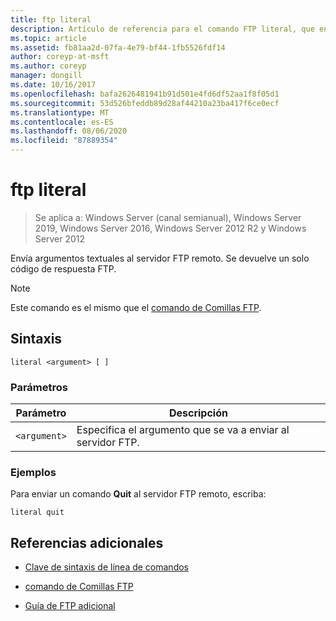 ```yaml
---
title: ftp literal
description: Artículo de referencia para el comando FTP literal, que envía argumentos textuales al servidor FTP remoto.
ms.topic: article
ms.assetid: fb81aa2d-07fa-4e79-bf44-1fb5526fdf14
author: coreyp-at-msft
ms.author: coreyp
manager: dongill
ms.date: 10/16/2017
ms.openlocfilehash: bafa2626481941b91d501e4fd6df52aa1f8f05d1
ms.sourcegitcommit: 53d526bfeddb89d28af44210a23ba417f6ce0ecf
ms.translationtype: MT
ms.contentlocale: es-ES
ms.lasthandoff: 08/06/2020
ms.locfileid: "87889354"
---
```

# <a name="ftp-literal"></a>ftp literal

> Se aplica a: Windows Server (canal semianual), Windows Server 2019, Windows Server 2016, Windows Server 2012 R2 y Windows Server 2012

Envía argumentos textuales al servidor FTP remoto. Se devuelve un solo código de respuesta FTP.

> [!NOTE]
> Este comando es el mismo que el [comando de Comillas FTP](ftp-quote.md).

## <a name="syntax"></a>Sintaxis

```
literal <argument> [ ]
```

### <a name="parameters"></a>Parámetros

| Parámetro | Descripción |
| --------- | ----------- |
| `<argument>` | Especifica el argumento que se va a enviar al servidor FTP. |

### <a name="examples"></a>Ejemplos

Para enviar un comando **Quit** al servidor FTP remoto, escriba:

```
literal quit
```

## <a name="additional-references"></a>Referencias adicionales

- [Clave de sintaxis de línea de comandos](command-line-syntax-key.md)

- [comando de Comillas FTP](ftp-quote.md)

- [Guía de FTP adicional](/previous-versions/orphan-topics/ws.10/cc756013(v=ws.10))
